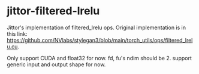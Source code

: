 # jittor-filtered-lrelu

Jittor's implementation of filtered_lrelu ops. Original implementation is in this link: https://github.com/NVlabs/stylegan3/blob/main/torch_utils/ops/filtered_lrelu.cu. 

Only support CUDA and float32 for now. fd, fu's ndim should be 2. support generic input and output shape for now.